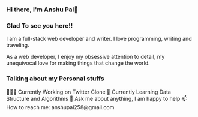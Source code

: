 ### Hi there, I'm Anshu Pal👋

<h3>Glad To see you here!!</h3>
I am a full-stack web developer and writer. I love programming, writing and traveling.

As a web developer, I enjoy my obsessive attention to detail, my unequivocal love for making things that change the world.


<h3>Talking about my Personal stuffs</h3>
    👨🏽‍💻 Currently Working on Twitter Clone
    🌱 Currently Learning Data Structure and Algorithms
    💬 Ask me about anything, I am happy to help
    📫 How to reach me: anshupal258@gmail.com
